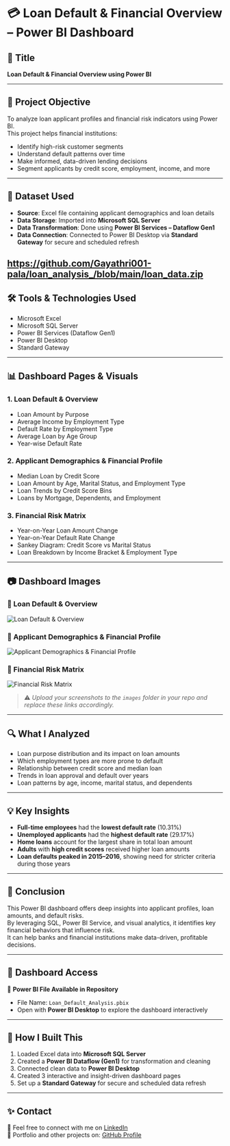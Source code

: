 # 💳 Loan Default & Financial Overview – Power BI Dashboard

## 📌 Title  
**Loan Default & Financial Overview using Power BI**

---

## 🎯 Project Objective  
To analyze loan applicant profiles and financial risk indicators using Power BI.  
This project helps financial institutions:

- Identify high-risk customer segments  
- Understand default patterns over time  
- Make informed, data-driven lending decisions  
- Segment applicants by credit score, employment, income, and more

---

## 📂 Dataset Used

- **Source**: Excel file containing applicant demographics and loan details  
- **Data Storage**: Imported into **Microsoft SQL Server**  
- **Data Transformation**: Done using **Power BI Services – Dataflow Gen1**  
- **Data Connection**: Connected to Power BI Desktop via **Standard Gateway** for secure and scheduled refresh
    
https://github.com/Gayathri001-pala/loan_analysis_/blob/main/loan_data.zip
---

## 🛠 Tools & Technologies Used

- Microsoft Excel  
- Microsoft SQL Server  
- Power BI Services (Dataflow Gen1)  
- Power BI Desktop  
- Standard Gateway  

---

## 📊 Dashboard Pages & Visuals

### 1. Loan Default & Overview  
- Loan Amount by Purpose  
- Average Income by Employment Type  
- Default Rate by Employment Type  
- Average Loan by Age Group  
- Year-wise Default Rate  

### 2. Applicant Demographics & Financial Profile  
- Median Loan by Credit Score  
- Loan Amount by Age, Marital Status, and Employment Type  
- Loan Trends by Credit Score Bins  
- Loans by Mortgage, Dependents, and Employment  

### 3. Financial Risk Matrix  
- Year-on-Year Loan Amount Change  
- Year-on-Year Default Rate Change  
- Sankey Diagram: Credit Score vs Marital Status  
- Loan Breakdown by Income Bracket & Employment Type  

---

## 📷 Dashboard Images

### 📌 Loan Default & Overview  
![Loan Default & Overview](images/page1.png)

### 📌 Applicant Demographics & Financial Profile  
![Applicant Demographics & Financial Profile](images/page2.png)

### 📌 Financial Risk Matrix  
![Financial Risk Matrix](images/page3.png)

> ⚠️ *Upload your screenshots to the `images` folder in your repo and replace these links accordingly.*

---

## 🔍 What I Analyzed

- Loan purpose distribution and its impact on loan amounts  
- Which employment types are more prone to default  
- Relationship between credit score and median loan  
- Trends in loan approval and default over years  
- Loan patterns by age, income, marital status, and dependents  

---

## 💡 Key Insights

- **Full-time employees** had the **lowest default rate** (10.31%)  
- **Unemployed applicants** had the **highest default rate** (29.17%)  
- **Home loans** account for the largest share in total loan amount  
- **Adults** with **high credit scores** received higher loan amounts  
- **Loan defaults peaked in 2015–2016**, showing need for stricter criteria during those years  

---

## 🧾 Conclusion

This Power BI dashboard offers deep insights into applicant profiles, loan amounts, and default risks.  
By leveraging SQL, Power BI Service, and visual analytics, it identifies key financial behaviors that influence risk.  
It can help banks and financial institutions make data-driven, profitable decisions.

---

## 🔗 Dashboard Access

📁 **Power BI File Available in Repository**  
- File Name: `Loan_Default_Analysis.pbix`  
- Open with **Power BI Desktop** to explore the dashboard interactively

---

## 📌 How I Built This

1. Loaded Excel data into **Microsoft SQL Server**  
2. Created a **Power BI Dataflow (Gen1)** for transformation and cleaning  
3. Connected clean data to **Power BI Desktop**  
4. Created 3 interactive and insight-driven dashboard pages  
5. Set up a **Standard Gateway** for secure and scheduled data refresh  

---

## ✨ Contact

📧 Feel free to connect with me on [LinkedIn](https://www.linkedin.com/in/pala-gayathri/)  
📂 Portfolio and other projects on: [GitHub Profile](https://github.com/your-username)

